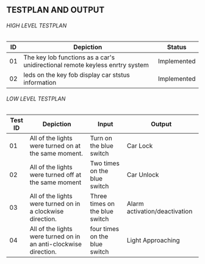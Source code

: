 
## TESTPLAN AND OUTPUT
###### HIGH LEVEL TESTPLAN 
| ID | Depiction | Status |
|-----|----------|--------|
| 01 | The key lob functions as a car's unidirectional remote keyless enrtry system | Implemented |
| 02 | leds on the key fob display car ststus information | Implemented |

###### LOW LEVEL TESTPLAN
| Test ID | Depiction | Input | Output |
|---------|-----------|--------|-------|
| 01 | All of the lights were turned on at the same moment.| Turn on the blue switch | Car Lock
| 02 | All of the lights were turned off at the same moment | Two times on the blue switch | Car Unlock |
| 03 | All of the lights were turned on in a clockwise direction.| Three times on the blue switch | Alarm activation/deactivation |
| 04 | All of the lights were turned on in an anti-clockwise direction.| four times on the blue switch | Light Approaching |
